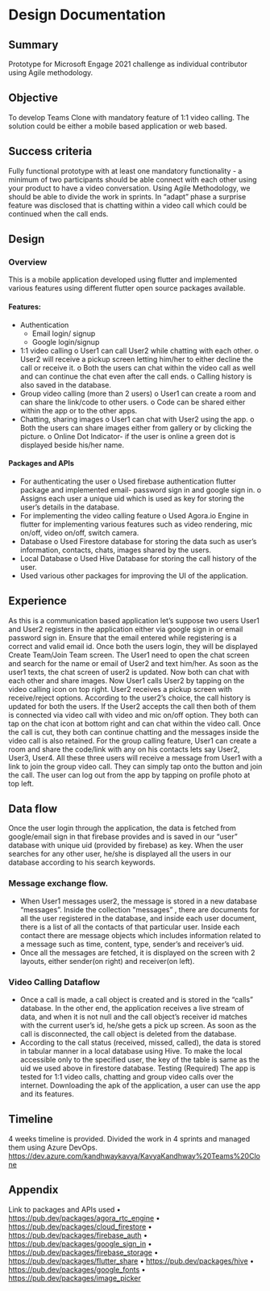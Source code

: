 # Design Documentation
## Summary
Prototype for Microsoft Engage 2021 challenge as individual contributor using Agile methodology.

## Objective
To develop Teams Clone with mandatory feature of 1:1 video calling. The solution could be either a mobile based application or web based. 

## Success criteria
Fully functional prototype with at least one mandatory functionality - a minimum of two participants should be able connect with each other using your product to have a video conversation. 
Using Agile Methodology, we should be able to divide the work in sprints.
In “adapt” phase a surprise feature was disclosed that is chatting within a video call which could be continued when the call ends. 

## Design
### Overview
This is a mobile application developed using flutter and implemented various features using different flutter open source packages available. 
#### Features: 
- Authentication
  -	Email login/ signup
  -	Google login/signup
-	1:1 video calling
  o	User1 can call User2 while chatting with each other.
  o	User2 will receive a pickup screen letting him/her to either decline the call or receive it.
  o	Both the users can chat within the video call as well and can continue the chat even after the call ends.
  o	Calling history is also saved in the database.
-	Group video calling (more than 2 users)
  o	User1 can create a room and can share the link/code to other users.
  o	Code can be shared either within the app or to the other apps.
-	Chatting, sharing images
  o	User1 can chat with User2 using the app.
  o	Both the users can share images either from gallery or by clicking the picture. 
  o	Online Dot Indicator- if the user is online a green dot is displayed beside his/her name.

#### Packages and APIs
-	For authenticating the user
  o	Used firebase authentication flutter package and implemented email- password sign in and google sign in. 
  o	Assigns each user a unique uid which is used as key for storing the user’s details in the database.
-	For implementing the video calling feature
  o	Used Agora.io Engine in flutter for implementing various features such as video rendering, mic on/off, video on/off, switch camera.
-	Database
  o	Used Firestore database for storing the data such as user’s information, contacts, chats, images shared by the users.
-	Local Database
  o	Used Hive Database for storing the call history of the user. 
-	Used various other packages for improving the UI of the application. 

## Experience
As this is a communication based application let’s suppose two users User1 and User2 registers in the application either via google sign in or email password sign in. Ensure that the email entered while registering is a correct and valid email id.
Once both the users login, they will be displayed Create Team/Join Team screen. The User1 need to open the chat screen and search for the name or email of User2 and text him/her. As soon as the user1 texts,  the chat screen of user2 is updated. Now both can chat with each other and share images.
Now User1 calls User2 by tapping on the video calling icon on top right. User2 receives a pickup screen with receive/reject options. According to the user2’s choice, the call history is updated for both the users.
If the User2 accepts the call then both of them is connected via video call with video and mic on/off option. They both can tap on the chat icon at bottom right and can chat within the video call. 
Once the call is cut, they both can continue chatting and the messages inside the video call is also retained.
For the group calling feature, User1 can create a room and share the code/link with any on his contacts lets say User2, User3, User4. All these three users will receive a message from User1 with a link to join the group video call. They can simply tap onto the button and join the call.
The user can log out from the app by tapping on profile photo at top left. 

## Data flow
Once the user login through the application, the data is fetched from google/email sign in that firebase provides and is saved in our “user” database with unique uid (provided by firebase) as key. 
When the user searches for any other user, he/she is displayed all the users in our database according to his search keywords.
### Message exchange flow.
-	When User1 messages user2, the message is stored in a new database “messages”. Inside the collection "messages” , there are documents for all the user registered in the database, and inside each user document, there is a list of all the contacts of that particular user. Inside each contact there are message objects which includes information related to a message such as time, content, type, sender’s and receiver’s uid.
-	Once all the messages are fetched, it is displayed on the screen with 2 layouts, either sender(on right) and receiver(on left).

### Video Calling Dataflow
-	Once a call is made, a call object is created and is stored in the “calls” database. In the other end, the application receives a live stream of data, and when it is not null and the call object’s receiver id matches with the current user’s id, he/she gets a pick up screen. As soon as the call is disconnected, the call object is deleted from the database.
-	According to the call status (received, missed, called), the data is stored in tabular manner in a local database using Hive. To make the local accessible only to the specified user, the key of the table is same as the uid we used above in firestore database. 
Testing (Required)
The app is tested for 1:1 video calls, chatting and group video calls over the internet. Downloading the apk of the application, a user can use the app and its features.

## Timeline
4 weeks timeline is provided. Divided the work in 4 sprints and managed them using Azure DevOps. 
https://dev.azure.com/kandhwaykavya/KavyaKandhway%20Teams%20Clone

## Appendix
Link to packages and APIs used
•	https://pub.dev/packages/agora_rtc_engine
•	https://pub.dev/packages/cloud_firestore
•	https://pub.dev/packages/firebase_auth
•	https://pub.dev/packages/google_sign_in
•	https://pub.dev/packages/firebase_storage
•	https://pub.dev/packages/flutter_share
•	https://pub.dev/packages/hive
•	https://pub.dev/packages/google_fonts
•	https://pub.dev/packages/image_picker

